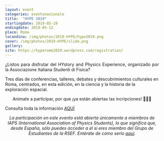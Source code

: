 ```yaml
---
layout: event
categories: eventonazionale
title:  "HYPE 2019"
startingdate: 2019-05-10
endingdate: 2019-05-12
place: Roma
locandina: /img/photos/2019-HYPE/hype2019.png
cover: /img/photos/2019-HYPE/slide.png
gallery:
site: https://hyperome2019.wordpress.com/registration/
---
```

<p style="text-align: justify;">
¿Listos para disfrutar del HYstory and Physics Experience, organizado por la Associazione Italiana Studenti di Fisica?

Tres días de conferencias, talleres, debates y descubrimientos culturales en Roma, centrados, en esta edición, en la ciencia y la historia de la exploración espacial.
</p>

<p><center>Anímate a participar, por que ¡ya están abiertas las incripciones! 🎉🎊🎉</center></p>

<p>Consulta toda la información <a href="https://hyperome2019.wordpress.com/registration/">AQUÍ</a>

<p><center><i>La participación en este evento está abierta únicamente a miembros de IAPS (International Association of Physics Students), lo que significa que, desde España, sólo puedes acceder a él si eres miembro del Grupo de Estudiantes de la RSEF. Entérate de cómo serlo <a href="/inscripcion/">aquí</a>.</i></center></p>
